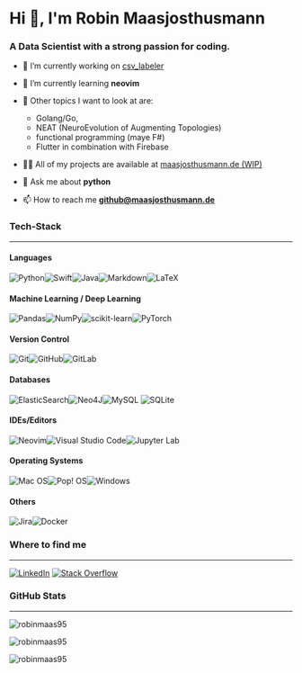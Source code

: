 # Hi 👋, I'm Robin Maasjosthusmann
### A Data Scientist with a strong passion for coding.

- 🔭 I’m currently working on [csv_labeler](https://github.com/RobinMaas95/csv_labeler)

- 🌱 I’m currently learning **neovim**

- :blue_book: Other topics I want to look at are:
  - Golang/Go, 
  - NEAT (NeuroEvolution of Augmenting Topologies)
  - functional programming (maye F#)
  - Flutter in combination with Firebase

- 👨‍💻 All of my projects are available at [maasjosthusmann.de (WIP)](https://www.maasjosthusmann.de (WIP))

- 💬 Ask me about **python**

- 📫 How to reach me **github@maasjosthusmann.de**
  

### Tech-Stack
---
#### Languages
![Python](https://img.shields.io/badge/python-3670A0?style=for-the-badge&logo=python&logoColor=ffdd54)![Swift](https://img.shields.io/badge/swift-F54A2A?style=for-the-badge&logo=swift&logoColor=white)![Java](https://img.shields.io/badge/java-%23ED8B00.svg?style=for-the-badge&logo=java&logoColor=white)![Markdown](https://img.shields.io/badge/markdown-%23000000.svg?style=for-the-badge&logo=markdown&logoColor=white)![LaTeX](https://img.shields.io/badge/latex-%23008080.svg?style=for-the-badge&logo=latex&logoColor=white)

#### Machine Learning / Deep Learning
![Pandas](https://img.shields.io/badge/pandas-%23150458.svg?style=for-the-badge&logo=pandas&logoColor=white)![NumPy](https://img.shields.io/badge/numpy-%23013243.svg?style=for-the-badge&logo=numpy&logoColor=white)![scikit-learn](https://img.shields.io/badge/scikit--learn-%23F7931E.svg?style=for-the-badge&logo=scikit-learn&logoColor=white)![PyTorch](https://img.shields.io/badge/PyTorch-%23EE4C2C.svg?style=for-the-badge&logo=PyTorch&logoColor=white)


#### Version Control
![Git](https://img.shields.io/badge/git-%23F05033.svg?style=for-the-badge&logo=git&logoColor=white)![GitHub](https://img.shields.io/badge/github-%23121011.svg?style=for-the-badge&logo=github&logoColor=white)![GitLab](https://img.shields.io/badge/gitlab-%23181717.svg?style=for-the-badge&logo=gitlab&logoColor=white)

#### Databases
![ElasticSearch](https://img.shields.io/badge/-ElasticSearch-005571?style=for-the-badge&logo=elasticsearch)![Neo4J](https://img.shields.io/badge/Neo4j-008CC1?style=for-the-badge&logo=neo4j&logoColor=white)![MySQL](https://img.shields.io/badge/mysql-%2300f.svg?style=for-the-badge&logo=mysql&logoColor=white)
![SQLite](https://img.shields.io/badge/sqlite-%2307405e.svg?style=for-the-badge&logo=sqlite&logoColor=white)

#### IDEs/Editors
![Neovim](https://img.shields.io/badge/NeoVim-%2357A143.svg?&style=for-the-badge&logo=neovim&logoColor=white)![Visual Studio Code](https://img.shields.io/badge/Visual%20Studio%20Code-0078d7.svg?style=for-the-badge&logo=visual-studio-code&logoColor=white)![Jupyter Lab](https://img.shields.io/badge/jupyter-%23FA0F00.svg?style=for-the-badge&logo=jupyter&logoColor=white)

#### Operating Systems
![Mac OS](https://img.shields.io/badge/mac%20os-000000?style=for-the-badge&logo=macos&logoColor=F0F0F0)![Pop! OS](https://img.shields.io/badge/Pop!_OS-48B9C7?style=for-the-badge&logo=Pop!_OS&logoColor=white)![Windows](https://img.shields.io/badge/Windows-0078D6?style=for-the-badge&logo=windows&logoColor=white)

#### Others
![Jira](https://img.shields.io/badge/jira-%230A0FFF.svg?style=for-the-badge&logo=jira&logoColor=white)![Docker](https://img.shields.io/badge/docker-%230db7ed.svg?style=for-the-badge&logo=docker&logoColor=white)


### Where to find me
---
<a href="https://www.linkedin.com/in/robin-maasjosthusmann/" rel="some text">![LinkedIn](https://img.shields.io/badge/linkedin-%230077B5.svg?style=for-the-badge&logo=linkedin&logoColor=white)</a>
<a href="https://stackoverflow.com/users/7896101/robin-m" rel="some text">![Stack Overflow](https://img.shields.io/badge/-Stackoverflow-FE7A16?style=for-the-badge&logo=stack-overflow&logoColor=white)</a>

### GitHub Stats
---
<p><img align="center" src="https://github-readme-stats.vercel.app/api/top-langs?username=robinmaas95&show_icons=true&locale=en&layout=compact&theme=dark&card_width=445" alt="robinmaas95" /></p>
<p><img align="center" src="https://github-readme-streak-stats.herokuapp.com/?user=robinmaas95&theme=dark" alt="robinmaas95" /></p>
<p><img align="center" src="https://github-readme-stats.vercel.app/api?username=robinmaas95&show_icons=true&locale=en&theme=dark&icon_color=fb8c00" alt="robinmaas95" /></p>



